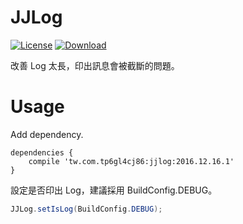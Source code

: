 JJLog
=========================

[![License](https://img.shields.io/badge/license-Apache%202-green.svg)](https://www.apache.org/licenses/LICENSE-2.0)
[ ![Download](https://api.bintray.com/packages/tp6gl4cj86/maven/jjlog/images/download.svg) ](https://bintray.com/tp6gl4cj86/maven/jjlog/_latestVersion)

改善 Log 太長，印出訊息會被截斷的問題。

# Usage

Add dependency.

```
dependencies {
    compile 'tw.com.tp6gl4cj86:jjlog:2016.12.16.1'
}
```

設定是否印出 Log，建議採用 BuildConfig.DEBUG。

```java
JJLog.setIsLog(BuildConfig.DEBUG);
```
